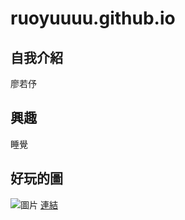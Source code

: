 # ruoyuuuu.github.io
## 自我介紹
廖若伃
## 興趣
睡覺
## 好玩的圖
![圖片](https://obs.line-scdn.net/0hI4yo-ytbFhtEFj5pGsFpTH5AFXR3egUYICBHGAd4SC89JlVJenlYLmgVHS9qIFFFKnhbdGgeDSo6IlFLKHZY/w1200)
[連結](https://today.line.me/tw/v2/article/9WgqNR)

